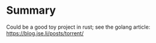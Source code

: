 # Summary 
Could be a good toy project in rust; see the golang article: https://blog.jse.li/posts/torrent/
